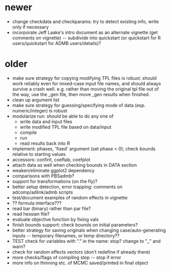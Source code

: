 # newer
 * change checkdata and checkparams: try to detect existing info, write only if necessary
 * incorporate Jeff Laake's intro document as an alternate vignette (get comments on vignette) -- subdivide into quickstart (or quickstart for R users/quickstart for ADMB users/details)?

# older

 * make sure strategy for copying modifying TPL files is robust: should work reliably even for mixed-case input file names, and should always survive a crash well. e.g. rather than moving the original tpl file out of the way, use the _gen file, then move _gen results when finished.
 * clean up argument list
 * make sure strategy for guessing/specifying mode of data (esp. numeric/integer) is robust
 * modularize run: should be able to do any one of
   * write data and input files
   * write modified TPL file based on data/input
   * compile
   * run
   * read results back into R
 * implement: phases, 'fixed' argument (set phase < 0); check bounds relative to starting values
 * accessors: confint, coeftab, coefplot
 * attach data as well when checking bounds in DATA section
 * weaken/eliminate ggplot2 dependency
 * comparisons with PBSadmb?
 * support for transformations (on the fly)?
 * better setup detection, error trapping: comments on adcomp/adlink/admb scripts
 * test/document examples of random effects in vignette:
 * ?? formula interface???
 * read bar (binary) rather than par file?
 * read hessian file?
 * evaluate objective function by fixing vals
 * finish bounds support: check bounds on initial parameters?
 * better strategy for saving originals when changing case/auto-generating inputs -- temporary filenames, or temp directory??
 * TEST check for variables with "." in the name: stop? change to "_" and warn?      
 * check for random effects vectors (don't redefine if already there)
 * more checks/flags of compiling step -- stop if error
 * more info on thinning etc. of MCMC saved/printed in final object


